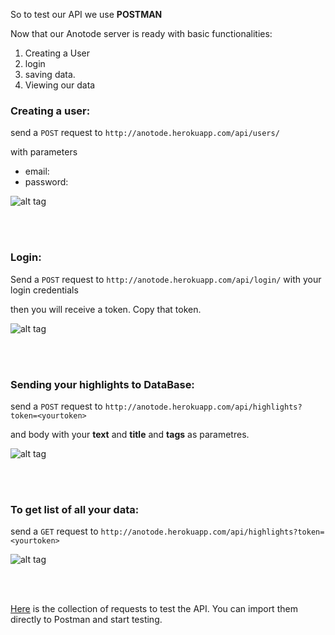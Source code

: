 So to test our API we use **POSTMAN**

Now that our Anotode server is ready with basic functionalities:

 1. Creating a User
 2. login 
 3. saving data. 
 4. Viewing our data


### Creating a user:

send a `POST` request to `http://anotode.herokuapp.com/api/users/`

with parameters
-  email: 
- password:

![alt tag](https://cloud.githubusercontent.com/assets/9148277/19167683/71b557a6-8c2a-11e6-9f27-6584e8e373c0.gif)

<br><br>

### Login: 

Send a `POST` request to `http://anotode.herokuapp.com/api/login/` with your login credentials

then you will receive a token. Copy that token.


![alt tag](https://cloud.githubusercontent.com/assets/9148277/19167761/b5cbd94c-8c2a-11e6-918d-e553d1b3ac3e.gif)

<br><br>

### Sending  your highlights to DataBase:

send a `POST` request to `http://anotode.herokuapp.com/api/highlights?token=<yourtoken>` 

and body with your **text** and **title** and **tags** as parametres.

![alt tag](https://cloud.githubusercontent.com/assets/9148277/19167791/d34fa32c-8c2a-11e6-92d5-6801c4a1d8e8.gif)

<br><br>

### To get list of all your data: 

send a `GET` request to `http://anotode.herokuapp.com/api/highlights?token=<yourtoken>`  

![alt tag](https://cloud.githubusercontent.com/assets/9148277/19167793/d5538a30-8c2a-11e6-8fc7-a6fe0c1e3128.gif)

<br><br>

[Here](https://drive.google.com/open?id=0B92d-PQYTSLwV2xscFc1YmUzWjQ) is the collection of requests to test the API. You can import them directly to Postman and start testing.  
